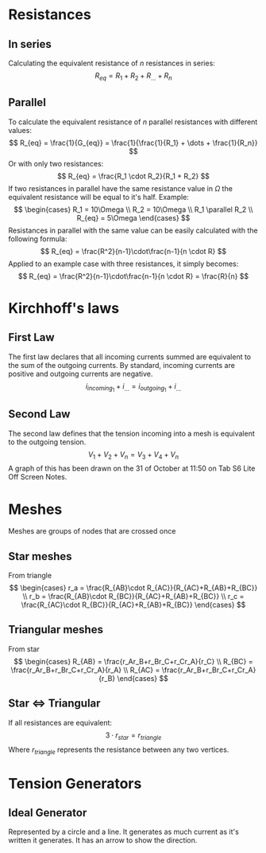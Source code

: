 # Resistances
## In series
Calculating the equivalent resistance of $n$ resistances in series:
$$
R_{eq} = R_1 + R_2 + R_{\dots} + R_n
$$
## Parallel
To calculate the equivalent resistance of $n$ parallel resistances with different values:
$$
R_{eq} = \frac{1}{G_{eq}} = \frac{1}{\frac{1}{R_1} + \dots + \frac{1}{R_n}}
$$
Or with only two resistances:
$$
R_{eq} = \frac{R_1 \cdot R_2}{R_1 + R_2}
$$
If two resistances in parallel have the same resistance value in $\Omega$ the equivalent resistance will be equal to it's half. Example:
$$
\begin{cases}
R_1 = 10\Omega \\
R_2 = 10\Omega \\
R_1 \parallel R_2 \\
R_{eq} = 5\Omega
\end{cases}
$$
Resistances in parallel with the same value can be easily calculated with the following formula:
$$
R_{eq} = \frac{R^2}{n-1}\cdot\frac{n-1}{n \cdot R}
$$
Applied to an example case with three resistances, it simply becomes:
$$
R_{eq} = \frac{R^2}{n-1}\cdot\frac{n-1}{n \cdot R} = \frac{R}{n}
$$
# Kirchhoff's laws
## First Law
The first law declares that all incoming currents summed are equivalent to the sum of the outgoing currents.
By standard, incoming currents are positive and outgoing currents are  negative.
$$
i_{incoming_1}+i_{\dots}=i_{outgoing_1}+i_{\dots}
$$
## Second Law
The second law defines that the tension incoming into a mesh is equivalent to the outgoing tension.
$$
V_1+V_2+V_n = V_3+V_4+V_n
$$
A graph of this has been drawn on the 31 of October at 11:50 on Tab S6 Lite Off Screen Notes.
# Meshes
Meshes are groups of nodes that are crossed once
## Star meshes
From triangle
$$
\begin{cases}
r_a = \frac{R_{AB}\cdot R_{AC}}{R_{AC}+R_{AB}+R_{BC}} \\
r_b = \frac{R_{AB}\cdot R_{BC}}{R_{AC}+R_{AB}+R_{BC}} \\
r_c = \frac{R_{AC}\cdot R_{BC}}{R_{AC}+R_{AB}+R_{BC}}
\end{cases}
$$
## Triangular meshes
From star
$$
\begin{cases}
R_{AB} = \frac{r_Ar_B+r_Br_C+r_Cr_A}{r_C} \\
R_{BC} = \frac{r_Ar_B+r_Br_C+r_Cr_A}{r_A} \\
R_{AC} = \frac{r_Ar_B+r_Br_C+r_Cr_A}{r_B}
\end{cases}
$$
## Star <=> Triangular
If all resistances are equivalent:
$$
3\cdot r_{star} = r_{triangle}
$$
Where $r_{triangle}$ represents the resistance between any two vertices.

# Tension Generators
## Ideal Generator
Represented by a circle and a line. It generates as much current as it's written it generates. It has an arrow to show the direction.